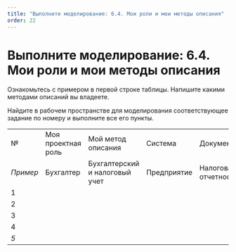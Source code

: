 ```yaml
---
title: "Выполните моделирование: 6.4. Мои роли и мои методы описания"
order: 22
---
```


# Выполните моделирование: 6.4. Мои роли и мои методы описания

Ознакомьтесь с примером в первой строке таблицы. Напишите какими методами описаний вы владеете.

Найдите в рабочем пространстве для моделирования соответствующее задание по номеру и выполните все его пункты.

|  |  |  |  |  |  |  |
| --- | --- | --- | --- | --- | --- | --- |
| № | Моя проектная роль | Мой метод описания | Система | Документация | Предмет интереса | Проектная роль для кого документация |
| *Пример* | Бухгалтер | Бухгалтерский и налоговый учет | Предприятие | Налоговая отчетность | Налоги | Налоговик |
| 1 |  |  |  |  |  |  |
| 2 |  |  |  |  |  |  |
| 3 |  |  |  |  |  |  |
| 4 |  |  |  |  |  |  |
| *5* |  |  |  |  |  |  |